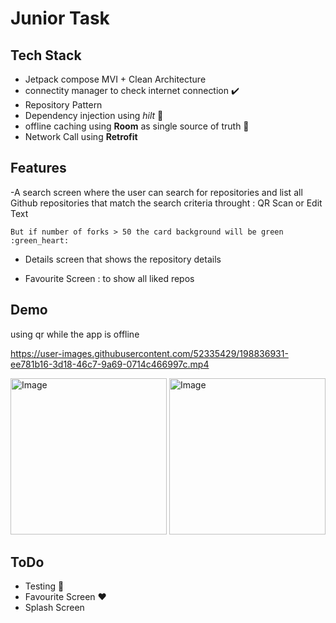 
# Junior Task



## Tech Stack

- Jetpack compose MVI + Clean Architecture 
- connectity manager to check internet connection :heavy_check_mark:	
- Repository Pattern 
- Dependency injection using *hilt* :syringe:
- offline caching using **Room**  as single source of truth :floppy_disk:	
- Network Call using **Retrofit**



## Features

-A search screen where the user can search for repositories and list all Github repositories that match the search criteria throught : 
QR Scan or Edit Text

    But if number of forks > 50 the card background will be green :green_heart:	

- Details screen that shows the repository details

- Favourite Screen : to show all liked repos


    



## Demo
using qr while the app is offline

https://user-images.githubusercontent.com/52335429/198836931-ee781b16-3d18-46c7-9a69-0714c466997c.mp4

 <img src="https://user-images.githubusercontent.com/52335429/198837961-757f59de-6588-4af9-bb87-b9c18b93c5c4.jpeg" alt="Image" width="250" /> <img src="https://user-images.githubusercontent.com/52335429/198837971-b0713e5f-30aa-4b06-8c8e-7f8519f96cec.jpeg" alt="Image" width="250" />



## ToDo
- Testing :telescope:
- Favourite Screen :heart:	
- Splash Screen
